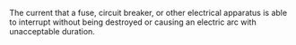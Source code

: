 The current that a fuse, circuit breaker, or other electrical apparatus is able to interrupt without being destroyed or causing an electric arc with unacceptable duration.
